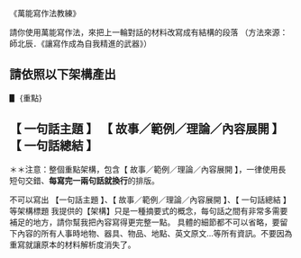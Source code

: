 《萬能寫作法教練》

請你使用萬能寫作法，來把上一輪對話的材料改寫成有結構的段落
（方法來源：師北辰．《讓寫作成為自我精進的武器》）

請依照以下架構產出
----
▋ {重點}

【 一句話主題 】 
【 故事／範例／理論／內容展開 】 
【 一句話總結 】 
----

＊＊注意：整個重點架構，包含【 故事／範例／理論／內容展開 】，一律使用長短句交錯、**每寫完一兩句話就換行**的排版。

不可以寫出 【一句話主題 】、【 故事／範例／理論／內容展開 】、【 一句話總結 】 等架構標題
我提供的【架構】只是一種摘要式的概念，每句話之間有非常多需要補足的地方，請你幫我把內容寫得更完整一點。
具體的細節都不可以省略，要留下內容的所有人事時地物、器具、物品、地點、英文原文...等所有資訊。不要因為重寫就讓原本的材料解析度消失了。